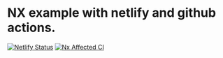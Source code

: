 

# NX example with netlify and github actions. 
[![Netlify Status](https://api.netlify.com/api/v1/badges/97ba2b23-7835-4662-bf99-4d5583c45d7c/deploy-status)](https://app.netlify.com/sites/nx-main-site/deploys)
[![Nx Affected CI](https://github.com/ruslan-byondxr/nx-example/actions/workflows/nx-affected.yml/badge.svg)](https://github.com/ruslan-byondxr/nx-example/actions/workflows/nx-affected.yml)



